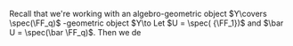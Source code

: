 Recall that we're working with an algebro-geometric object $Y\covers \spec(\FF_q)$
-geometric object $Y\to Let $U = \spec( {\FF_1})$ and $\bar U = \spec(\bar \FF_q)$. Then we de